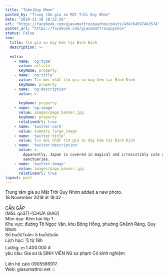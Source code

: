 ```yaml
---
title: "Toán|Quy Nhơn"
posted_by: "Trung tâm gia sư Mặt Trời Quy Nhơn"
date: "2019-11-18 18:32:56"
url: "https://facebook.com/giasumattroiquynhon/posts/434764597463574"
poster_url: "https://facebook.com/giasumattroiquynhon"
status: False
seo:
  title: Tìm gia sư dạy kèm tại Bình Định
  description: >-
    
  extra:
    - name: 'og:type'
      value: article
      keyName: property
    - name: 'og:title'
      value: Tin mới nhất tìm gia sư dạy kèm tại Bình Định
      keyName: property
    - name: 'og:description'
      value: >-
        
      keyName: property
    - name: 'og:image'
      value: images/page_banner.jpg
      keyName: property
      relativeUrl: true
    - name: 'twitter:card'
      value: summary_large_image
    - name: 'twitter:title'
      value: Tin mới nhất tìm gia sư dạy kèm tại Bình Định
    - name: 'twitter:description'
      value: >-
        Apparently, Japan is covered in magical and irresistibly cute animal
        sanctuaries.
    - name: 'twitter:image'
      value: images/page_banner.jpg
      relativeUrl: true
layout: post
---
```

Trung tâm gia sư Mặt Trời Quy Nhơn added a new photo.<br>18 November 2019 at 18:32 ·<br><br>CẦN GẤP<br>[MSL qn37]-[CHƯA GIAO]<br>Môn dạy: Kèm bài lớp 1<br>Khu vực: đường Tô Ngọc Vân, khu Bông Hồng, phường Ghềnh Ráng, Quy Nhơn<br>Số buổi/Tuần: 5 buổi/tuần<br>Lịch học: 🗓 từ 18h<br>Lương: 💵 1.400.000 đ<br>yêu cầu: Gia sư là SINH VIÊN Nữ sư phạm Có kinh nghiệm<br><br>Liên hệ zalo 0905566917.<br>Web: giasumattroi.net 💥
